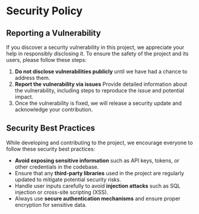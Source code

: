 # Security Policy

## Reporting a Vulnerability

If you discover a security vulnerability in this project, we appreciate your help in responsibly disclosing it. To ensure the safety of the project and its users, please follow these steps:

1. **Do not disclose vulnerabilities publicly** until we have had a chance to address them.
2. **Report the vulnerability via issues** Provide detailed information about the vulnerability, including steps to reproduce the issue and potential impact.
4. Once the vulnerability is fixed, we will release a security update and acknowledge your contribution.

## Security Best Practices

While developing and contributing to the project, we encourage everyone to follow these security best practices:

- **Avoid exposing sensitive information** such as API keys, tokens, or other credentials in the codebase.
- Ensure that any **third-party libraries** used in the project are regularly updated to mitigate potential security risks.
- Handle user inputs carefully to avoid **injection attacks** such as SQL injection or cross-site scripting (XSS).
- Always use **secure authentication mechanisms** and ensure proper encryption for sensitive data.
